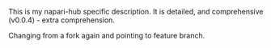 This is my napari-hub specific description. It is detailed, and comprehensive (v0.0.4) - extra comprehension.

Changing from a fork again and pointing to feature branch.

